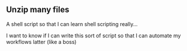 Unzip many files
----------------

A shell script so that I can learn shell scripting really...

I want to know if I can write this sort of script so that I can automate my workflows latter (like a boss)